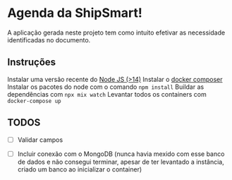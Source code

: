 # Agenda da ShipSmart!

A aplicação gerada neste projeto tem como intuito efetivar as necessidade identificadas no documento.

## Instruções

Instalar uma versão recente do [Node JS (>14)](https://nodejs.org/en/download/package-manager/)
Instalar o [docker composer](https://docs.docker.com/compose/install/)
Instalar os pacotes do node com o comando `npm install`
Buildar as dependências com `npx mix watch`
Levantar todos os containers com `docker-compose up`

## TODOS
- [ ] Validar campos
- [ ] Incluir conexão com o MongoDB (nunca havia mexido com esse banco de dados e não consegui terminar, apesar de ter levantado a instância, criado um banco ao inicializar o container)

